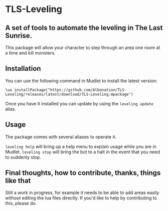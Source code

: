 # TLS-Leveling

## A set of tools to automate the leveling in The Last Sunrise.

This package will allow your character to step through an area one room at a time and kill monsters.

## Installation

You can use the following command in Mudlet to install the latest version:

`lua installPackage("https://github.com/Albonation/TLS-Leveling/releases/latest/download/TLS-Leveling.mpackage")`

Once you have it installed you can update by using the `leveling update` alias.

## Usage

The package comes with several aliases to operate it.

`leveling help` will bring up a help menu to explain usage while you are in Mudlet.
`leveling stop` will bring the bot to a halt in the event that you need to suddenly stop.

## Final thoughts, how to contribute, thanks, things like that

Still a work in progress, for example it needs to be able to add areas easily without editing the lua files directly. If you'd like to help by contributing to this, please do.
